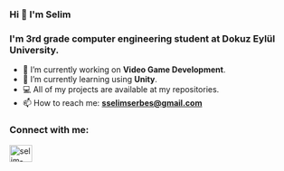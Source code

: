 ### Hi 👋 I'm Selim

<h3>I'm 3rd grade computer engineering student at Dokuz Eylül University.</h3>

- 🔭 I’m currently working on **Video Game Development**.
- 🌱 I’m currently learning using **Unity**.
- 💻 All of my projects are available at my repositories.
- 📫 How to reach me: **sselimserbes@gmail.com**

<h3 align="left">Connect with me:</h3>
<p align="left">
<a href="https://www.linkedin.com/in/selim-serbes-46911918a/" target="blank"><img align="center" src="https://cdn.jsdelivr.net/npm/simple-icons@5.2.0/icons/linkedin.svg" alt="selim-serbes/" height="30" width="40" /></a>
</p>
